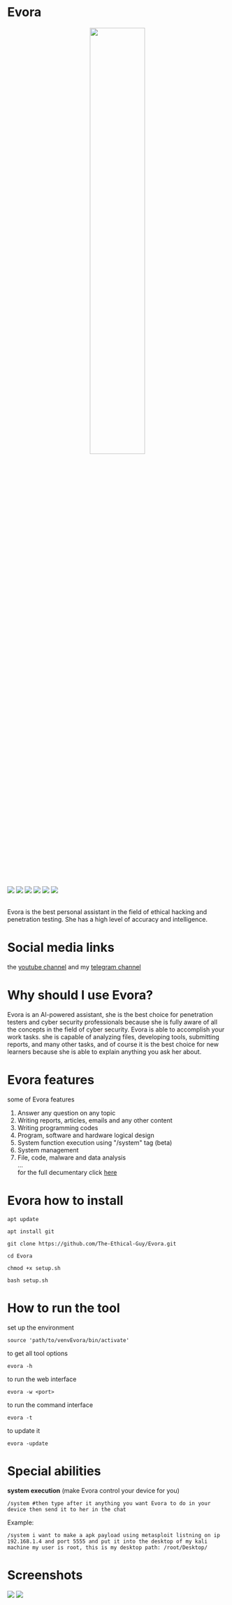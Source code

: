 # Evora
<p align="center">
  <img src="https://files.catbox.moe/851sck.png" width="50%">
</p>

![](https://img.shields.io/badge/category-ai_chatbot-yellow)
![](https://img.shields.io/badge/version-V2.8-red)
![](https://img.shields.io/badge/IQ-470-purple)
![](https://img.shields.io/badge/status-active-green)
![](https://img.shields.io/badge/license-dedicated-white)
![](https://img.shields.io/badge/Py-3.11-blue)


<br>
Evora is the best personal assistant in the field of ethical hacking and penetration testing. She has a high level of accuracy and intelligence.

 
# Social media links
the <a href="https://www.youtube.com/@TheEthicalGuy">youtube channel</a> and my <a href="https://t.me/TheEthicalGuy">telegram channel</a>

 
# Why should I use Evora?
Evora is an AI-powered assistant, she is the best choice for penetration testers and cyber security professionals because she is fully aware of all the concepts in the field of cyber security. Evora is able to accomplish your work tasks. she is capable of analyzing files, developing tools, submitting reports, and many other tasks, and of course it is the best choice for new learners because she is able to explain anything you ask her about.


# Evora features
some of Evora features
1) Answer any question on any topic
2) Writing reports, articles, emails and any other content
3) Writing programming codes
4) Program, software and hardware logical design
5) System function execution using "/system" tag (beta)
6) System management
7) File, code, malware and data analysis <br>
... <br>
for the full decumentary click [here](https://github.com/The-Ethical-Guy/Evora/blob/main/.github/FEATURES.md)

# Evora how to install

```
apt update
```
```
apt install git
```
```
git clone https://github.com/The-Ethical-Guy/Evora.git
```
```
cd Evora
```
```
chmod +x setup.sh
```
```
bash setup.sh
```

# How to run the tool
set up the environment
```
source 'path/to/venvEvora/bin/activate' 
```
to get all tool options
```
evora -h 
```
to run the web interface
```
evora -w <port> 
```
to run the command interface
```
evora -t 
```
to update it
```
evora -update
```

# Special abilities
**system execution** (make Evora control your device for you)
```
/system #then type after it anything you want Evora to do in your device then send it to her in the chat
```
Example:
```
/system i want to make a apk payload using metasploit listning on ip 192.168.1.4 and port 5555 and put it into the desktop of my kali machine my user is root, this is my desktop path: /root/Desktop/
```


# Screenshots
![](https://files.catbox.moe/dstimo.png)
![](https://files.catbox.moe/zhp4lc.png)

